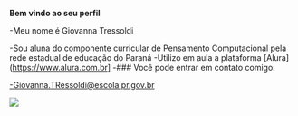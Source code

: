 **Bem vindo ao seu perfil**

-Meu nome é Giovanna Tressoldi

-Sou aluna do componente curricular de Pensamento Computacional pela rede estadual de educação do Paraná
-Utilizo em aula a plataforma [Alura] (https://www.alura.com.br]
-### Você pode entrar em contato comigo:

-Giovanna.TRessoldi@escola.pr.gov.br

![](https://media1.tenor.com/m/PKKCAakpBZIAAAAC/neyney-neymar.gif)

